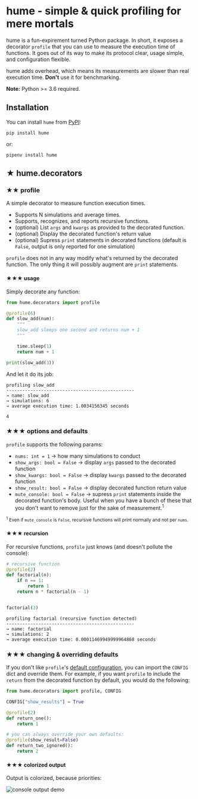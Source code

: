 # hume - simple & quick profiling for mere mortals

hume is a fun-expirement turned Python package. In short, it exposes a decorator `profile` that you can use to measure 
the execution time of functions. It goes out of its way to make its protocol clear, usage simple, and configuration flexible. 

hume adds overhead, which means its measurements are slower than real execution time. **Don't** use it for benchmarking.

**Note:** Python >= 3.6 required.

## Installation

You can install `hume` from [PyPI](https://pypi.org/):

    pip install hume

or:

    pipenv install hume

## ★ hume.decorators

### ★★ profile

A simple decorator to measure function execution times. 

- Supports N simulations and average times. 
- Supports, recognizes, and reports recursive functions.
- (optional) List `args` and `kwargs` as provided to the decorated function.
- (optional) Display the decorated function's return value
- (optional) Supress `print` statements in decorated functions (default is `False`, output is only reported for one simulation)


`profile` does not in any way modify what's returned by the decorated function. The only thing it will possibly augment are `print` statements.

#### ★★★ usage

Simply decorate any function:

```python
from hume.decorators import profile

@profile(6)
def slow_add(num):
    """
    slow_add sleeps one second and returns num + 1
    """

    time.sleep(1)
    return num + 1

print(slow_add(3))
```

And let it do its job:

```terminal
profiling slow_add 
------------------------------------------------
→ name: slow_add
→ simulations: 6
→ average execution time: 1.0034156345 seconds

4
```

### ★★★ options and defaults

`profile` supports the following params:

- `nums: int = 1` → how many simulations to conduct
- `show_args: bool = False` → display `args` passed to the decorated function
- `show_kwargs: bool = False` →  display `kwargs` passed to the decorated function
- `show_result: bool = False` →  display decorated function return value
- `mute_console: bool = False` →  supress `print` statements inside the decorated function's body. Useful when you have a bunch of these that you don't want to remove just for the sake of measurement.<sup>1</sup>

<span style="font-size:12px;"><sup>1</sup> Even if `mute_console` is `False`, recursive functions will print normally and not per `nums`.</small>

#### ★★★ recursion

For recursive functions, `profile` just knows (and doesn't pollute the console):

```python
# recursive function
@profile(2)
def factorial(n):
    if n == 1:
        return 1
    return n * factorial(n - 1)


factorial(3)
```

```terminal
profiling factorial (recursive function detected) 
------------------------------------------------
→ name: factorial
→ simulations: 2
→ average execution time: 0.00011469949999964868 seconds
```

### ★★★ changing & overriding defaults

If you don't like `profile`'s [default configuration](#-options-and-defaults), you can import the `CONFIG` dict and override them. For example, if you want `profile` to include the `return` from the decorated function by default, you would do the following:

```python
from hume.decorators import profile, CONFIG

CONFIG["show_results"] = True

@profile(2)
def return_one():
    return 1

# you can always override your own defaults:
@profile(show_result=False)
def return_two_ignored():
    return 2
```

#### ★★★ colorized output

Output is colorized, because priorities:

![console output demo](https://raw.githubusercontent.com/SHxKM/hume/master/docs/console_demo.png?token=ABSE3IVTPJ6CWFRQUHSW75C47APAU)